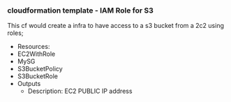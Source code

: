 ### cloudformation template  - IAM Role for S3

This cf would create a infra to have access to a s3 bucket from a 2c2 using roles;

- Resources:
- EC2WithRole
- MySG
- S3BucketPolicy
- S3BucketRole
- Outputs
     - Description: EC2 PUBLIC IP address
